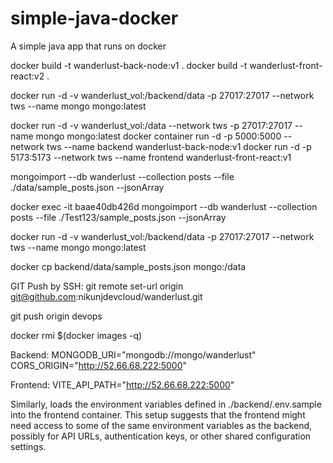 # simple-java-docker
A simple java app that runs on docker 

docker build -t wanderlust-back-node:v1 .
docker build -t wanderlust-front-react:v2 .

docker run -d -v wanderlust_vol:/backend/data -p 27017:27017 --network tws --name mongo mongo:latest

docker run -d -v wanderlust_vol:/data --network tws -p 27017:27017 --name mongo mongo:latest
docker container run -d -p 5000:5000 --network tws --name backend wanderlust-back-node:v1
docker run -d -p 5173:5173 --network tws --name frontend wanderlust-front-react:v1

mongoimport --db wanderlust --collection posts --file ./data/sample_posts.json --jsonArray

docker exec -it baae40db426d mongoimport --db wanderlust --collection posts --file ./Test123/sample_posts.json --jsonArray

docker run -d -v wanderlust_vol:/backend/data -p 27017:27017 --network tws --name mongo mongo:latest

docker cp backend/data/sample_posts.json mongo:/data

GIT Push by SSH:
git remote set-url origin git@github.com:nikunjdevcloud/wanderlust.git

git push origin devops

docker rmi $(docker images -q)

Backend:
MONGODB_URI="mongodb://mongo/wanderlust"
CORS_ORIGIN="http://52.66.68.222:5000"

Frontend:
VITE_API_PATH="http://52.66.68.222:5000"

Similarly, loads the environment variables defined in ./backend/.env.sample into the frontend container.
This setup suggests that the frontend might need access to some of the same environment variables as the backend, possibly for API URLs, authentication keys, or other shared configuration settings.
